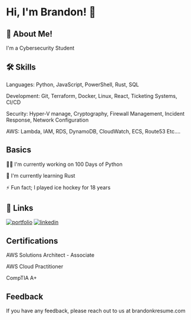 
# Hi, I'm Brandon! 👋


## 🚀 About Me!
I'm a Cybersecurity Student


## 🛠 Skills

Languages: Python, JavaScript, PowerShell, Rust, SQL

Development: Git, Terraform, Docker, Linux, React, Ticketing Systems, CI/CD

Security: Hyper-V manage, Cryptography, Firewall Management, Incident Response, Network Configuration

 AWS: Lambda, IAM, RDS, DynamoDB, CloudWatch, ECS, Route53 Etc....


## Basics
👩‍💻 I'm currently working on 100 Days of Python

🧠 I'm currently learning Rust

⚡️ Fun fact; I played ice hockey for 18 years


## 🔗 Links
[![portfolio](https://img.shields.io/badge/my_portfolio-000?style=for-the-badge&logo=ko-fi&logoColor=white)](https://brandonkresume.com/)
[![linkedin](https://img.shields.io/badge/linkedin-0A66C2?style=for-the-badge&logo=linkedin&logoColor=white)](https://www.linkedin.com/in/brandonk14/)



## Certifications

AWS Solutions Architect - Associate

AWS Cloud Practitioner

CompTIA A+


## Feedback

If you have any feedback, please reach out to us at brandonkresume.com

